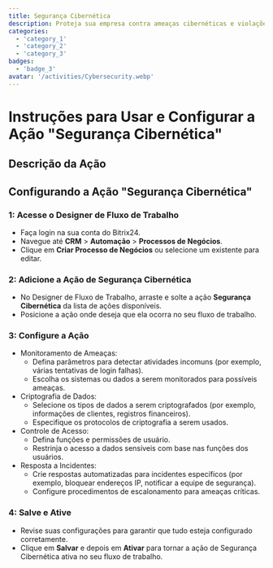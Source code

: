 ```yaml
---
title: Segurança Cibernética
description: Proteja sua empresa contra ameaças cibernéticas e violações de dados.
categories: 
  - 'category_1'
  - 'category_2'
  - 'category_3'
badges: 
  - 'badge_3'
avatar: '/activities/Cybersecurity.webp'
---
```

# Instruções para Usar e Configurar a Ação "Segurança Cibernética"

## Descrição da Ação

## **Configurando a Ação "Segurança Cibernética"**

### 1: Acesse o Designer de Fluxo de Trabalho
- Faça login na sua conta do Bitrix24.
- Navegue até **CRM** > **Automação** > **Processos de Negócios**.
- Clique em **Criar Processo de Negócios** ou selecione um existente para editar.

### 2: Adicione a Ação de Segurança Cibernética
- No Designer de Fluxo de Trabalho, arraste e solte a ação **Segurança Cibernética** da lista de ações disponíveis.
- Posicione a ação onde deseja que ela ocorra no seu fluxo de trabalho.

### 3: Configure a Ação
- Monitoramento de Ameaças:
  - Defina parâmetros para detectar atividades incomuns (por exemplo, várias tentativas de login falhas).
  - Escolha os sistemas ou dados a serem monitorados para possíveis ameaças.
- Criptografia de Dados:
  - Selecione os tipos de dados a serem criptografados (por exemplo, informações de clientes, registros financeiros).
  - Especifique os protocolos de criptografia a serem usados.
- Controle de Acesso:
  - Defina funções e permissões de usuário.
  - Restrinja o acesso a dados sensíveis com base nas funções dos usuários.
- Resposta a Incidentes:
  - Crie respostas automatizadas para incidentes específicos (por exemplo, bloquear endereços IP, notificar a equipe de segurança).
  - Configure procedimentos de escalonamento para ameaças críticas.

### 4: Salve e Ative
- Revise suas configurações para garantir que tudo esteja configurado corretamente.
- Clique em **Salvar** e depois em **Ativar** para tornar a ação de Segurança Cibernética ativa no seu fluxo de trabalho.